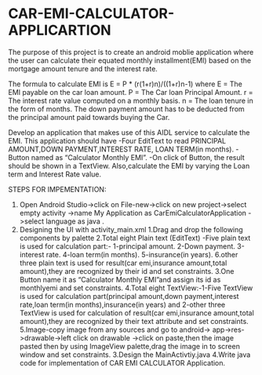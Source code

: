 # CAR-EMI-CALCULATOR-APPLICARTION
The purpose of this project is to create an android moblie application where the user can calculate their equated monthly installment(EMI) based on the mortgage amount tenure and the interest rate.

The formula to calculate EMI is 
                                    E = P * (r(1+r)n)/((1+r)n-1) 
where 
E = The EMI payable on the car loan amount.
P = The Car loan Principal Amount.
r = The interest rate value computed on a monthly basis.
n = The loan tenure in the form of months.
The down payment amount has to be deducted from the principal amount paid towards buying the Car.

Develop an application that makes use of this AIDL service to calculate the EMI. 
  This application should have 
  -Four  EditText to read PRINCIPAL AMOUNT,DOWN PAYMENT,INTEREST RATE, LOAN TERM(in months).
  -Button named as “Calculator Monthly EMI”.
  -On click of Button, the result should be shown in a TextView.
  Also,calculate the EMI by varying the Loan term and Interest Rate value.

STEPS FOR IMPEMENTATION:
1.	Open Android Studio->click on File-new->click on new project->select empty activity ->name My Application as CarEmiCalculatorApplication ->select language as java .
2.	Designing the UI with activity_main.xml
  1.Drag and drop the following components by palette
  2.Total eight Plain text (EditText) -Five plain text is used for calculation part:-   1-principal amount.
                                                                                        2-Down payment.
                                                                                        3-interest rate.
  	                                                                                    4-loan term(in months).
                                                                                        5-insurance(in years).
                                                                                        6.other three plain text is used for result(car emi,insurance amount,total amount),they are recognized by their id and
                                                                                          set constraints.
  3.One Button name it as “Calculator Monthly EMI”and assign its id as monthlyemi and set constraints.
  4.Total eight TextView:-1-Five TextView is used for calculation part(principal amount,down payment,interest rate,loan term(in months),insurance(in years) and
  	                      2-other three TextView is used for calculation of result(car emi,insurance amount,total amount),they are recognized by their text attribute and set constraints.
  5.Image-copy image from any sources and go to android-> app->res->drawable->left click on drawable ->click on paste,then the image pasted then  by using ImageView  palette,drag the image in to screen window and   set constraints.
3.Design the MainActivtiy.java
4.Write java code for implementation of CAR EMI CALCULATOR Application.





